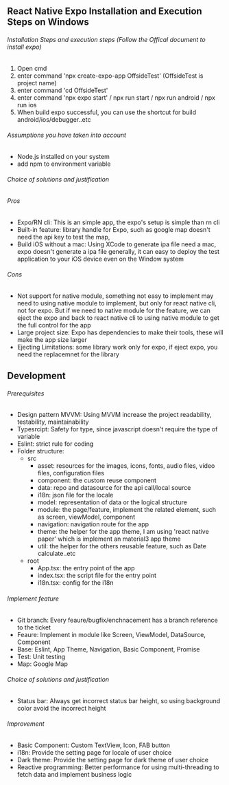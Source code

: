 ## React Native Expo Installation and Execution Steps on Windows
###### Installation Steps and execution steps (Follow the Offical document to install expo)
1. Open cmd
2. enter command 'npx create-expo-app OffsideTest'    (OffsideTest is project name)
3. enter command 'cd OffsideTest'
4. enter command 'npx expo start' / npx run start / npx run android / npx run ios
5. When build expo successful, you can use the shortcut for build android/ios/debugger..etc

###### Assumptions you have taken into account
* Node.js installed on your system
* add npm to environment variable

###### Choice of solutions and justification
###### Pros
* Expo/RN cli: This is an simple app, the expo's setup is simple than rn cli
* Built-in feature: library handle for Expo, such as google map doesn't need the api key to test the map,
* Build iOS without a mac: Using XCode to generate ipa file need a mac, expo doesn't generate a ipa file generally, it can easy to deploy the test application to your iOS device even on the Window system

###### Cons
* Not support for native module, something not easy to implement may need to using native module to implement, but only for react native cli, not for expo. But if we need to native module for the feature, we can eject the expo and back to react native cli to using native module to get the full control for the app
* Large project size: Expo has dependencies to make their tools, these will make the app size larger
* Ejecting Limitations: some library work only for expo, if eject expo, you need the replacemnet for the library

## Development
###### Prerequisites
* Design pattern MVVM: Using MVVM increase the project readability, testability, maintainability
* Typesrcipt: Safety for type, since javascript doesn't require the type of variable
* Eslint: strict rule for coding
* Folder structure:
  * src
    * asset: resources for the images, icons, fonts, audio files, video files, configuration files
    * component: the custom reuse component
    * data: repo and datasource for the api call/local source
    * i18n: json file for the locale
    * model: representation of data or the logical structure
    * module: the page/feature, implement the related element, such as screen, viewModel, component
    * navigation: navigation route for the app
    * theme: the helper for the app theme, I am using 'react native paper' which is implement an material3 app theme
    * util: the helper for the others reusable feature, such as Date calculate..etc
  * root
    * App.tsx: the entry point of the app
    * index.tsx: the script file for the entry point
    * i18n.tsx: config for the i18n

###### Implement feature
* Git branch: Every feaure/bugfix/enchnacement has a branch reference to the ticket
* Feaure: Implement in module like Screen, ViewModel, DataSource, Component
* Base: Eslint, App Theme, Navigation, Basic Component, Promise
* Test: Unit testing
* Map: Google Map

###### Choice of solutions and justification
* Status bar: Always get incorrect status bar height, so using background color avoid the incorrect height

###### Improvement
* Basic Component: Custom TextView, Icon, FAB button
* i18n: Provide the setting page for locale of user choice
* Dark theme: Provide the setting page for dark theme of user choice
* Reactive programming: Better performance for using multi-threading to fetch data and implement business logic 